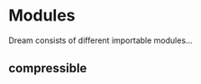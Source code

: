 # Modules
Dream consists of different importable modules...

## compressible
```{include} compressible.md 
```
